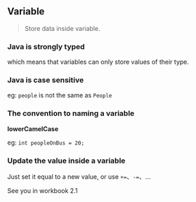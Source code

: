 ## Variable

> Store data inside variable.

### Java is strongly typed

which means that variables can only store values of their type.

### Java is case sensitive

eg: `people` is not the same as `People`

### The convention to naming a variable

**lowerCamelCase**

eg: `int peopleOnBus = 20;`

### Update the value inside a variable

Just set it equal to a new value, or use `+=`、`-=`、...

See you in workbook 2.1

